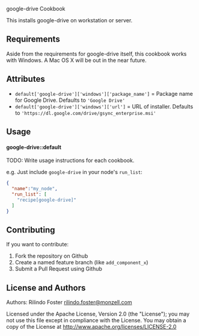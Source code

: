 google-drive Cookbook

This installs google-drive on workstation or server.

Requirements
------------
Aside from the requirements for google-drive itself, this cookbook works with Windows. A Mac OS X will be out in the near future.

Attributes
----------
* `default['google-drive']['windows']['package_name']` = Package name for Google Drive. Defaults to  `'Google Drive'`
* `default['google-drive']['windows']['url']` = URL of installer. Defaults to `'https://dl.google.com/drive/gsync_enterprise.msi'`

Usage
-----
#### google-drive::default
TODO: Write usage instructions for each cookbook.

e.g.
Just include `google-drive` in your node's `run_list`:

```json
{
  "name":"my_node",
  "run_list": [
    "recipe[google-drive]"
  ]
}
```

Contributing
------------
If you want to contribute:

1. Fork the repository on Github
2. Create a named feature branch (like `add_component_x`)
3. Submit a Pull Request using Github

License and Authors
-------------------
Authors: Rilindo Foster <rilindo.foster@monzell.com>

Licensed under the Apache License, Version 2.0 (the "License");
you may not use this file except in compliance with the License.
You may obtain a copy of the License at http://www.apache.org/licenses/LICENSE-2.0

